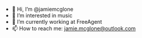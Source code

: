 - 👋 Hi, I’m @jamiemcglone
- 👀 I’m interested in music
- 🌱 I’m currently working at FreeAgent
- 📫 How to reach me: jamie.mcglone@outlook.com

<!---
jamiemcglone/jamiemcglone is a ✨ special ✨ repository because its `README.md` (this file) appears on your GitHub profile.
You can click the Preview link to take a look at your changes.
--->
